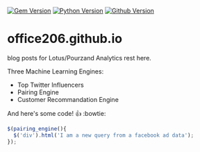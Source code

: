 [![Gem Version](https://badge.fury.io/rb/jekyll-archives.svg)](http://badge.fury.io/rb/jekyll-archives)
[![Python Version](https://img.shields.io/badge/python-2.7-green.svg)]()
[![Github Version](https://img.shields.io/badge/GitHub%20Enterprise-2.8-lightgrey.svg)]()


# office206.github.io
blog posts for Lotus/Pourzand Analytics rest here.

Three Machine Learning Engines:

 * Top Twitter Influencers
 * Pairing Engine
 * Customer Recommandation Engine

And here's some code! :+1: :bowtie:

```javascript
$(pairing_engine(){
  $('div').html('I am a new query from a facebook ad data');
});
```

